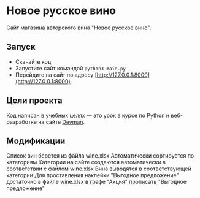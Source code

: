 # Новое русское вино

Сайт магазина авторского вина "Новое русское вино".

## Запуск

- Скачайте код
- Запустите сайт командой `python3 main.py`
- Перейдите на сайт по адресу [http://127.0.0.1:8000](http://127.0.0.1:8000).

## Цели проекта

Код написан в учебных целях — это урок в курсе по Python и веб-разработке на сайте [Devman](https://dvmn.org).

## Модификации

Список вин берется из файла wine.xlsx
Автоматически сортируется по категориям
Категории на сайте создаются автоматически в соответствии с файлом wine.xlsx
Вина выводятся в соответствующей категории
Для проставления наклейки "Выгодное предложение" достаточно в файле wine.xlsx в графе "Акция" прописать "Выгодное предложение"